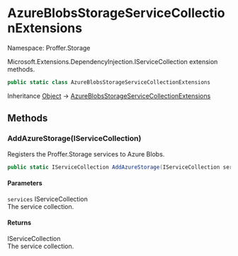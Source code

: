 # AzureBlobsStorageServiceCollectionExtensions

Namespace: Proffer.Storage

Microsoft.Extensions.DependencyInjection.IServiceCollection extension methods.

```csharp
public static class AzureBlobsStorageServiceCollectionExtensions
```

Inheritance [Object](https://docs.microsoft.com/en-us/dotnet/api/system.object) → [AzureBlobsStorageServiceCollectionExtensions](./proffer.storage.azureblobsstorageservicecollectionextensions)

## Methods

### **AddAzureStorage(IServiceCollection)**

Registers the Proffer.Storage services to Azure Blobs.

```csharp
public static IServiceCollection AddAzureStorage(IServiceCollection services)
```

#### Parameters

`services` IServiceCollection<br>
The service collection.

#### Returns

IServiceCollection<br>
The service collection.
